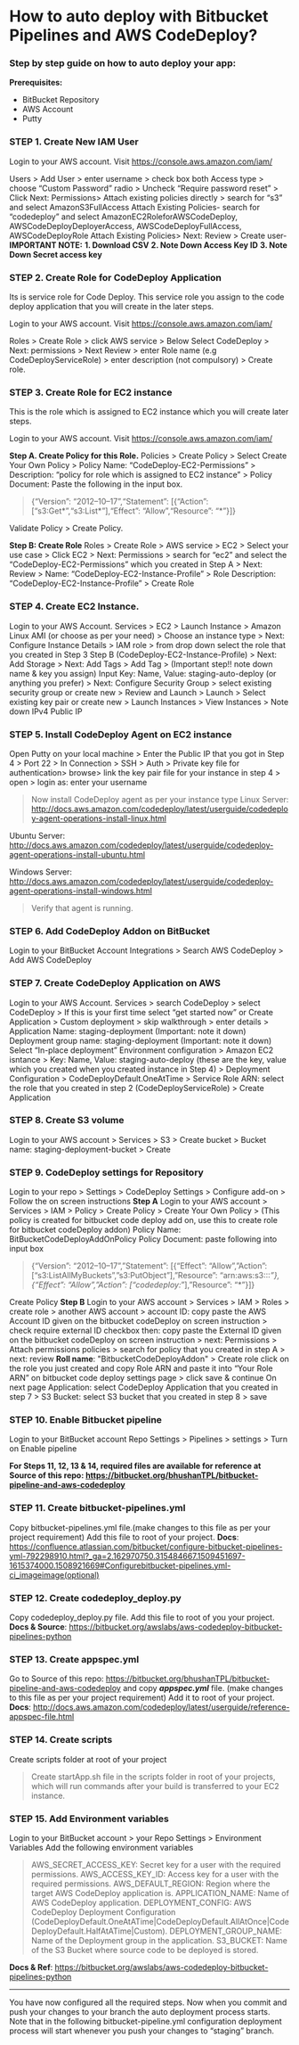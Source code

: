 # How to auto deploy with Bitbucket Pipelines and AWS CodeDeploy?

### Step by step guide on how to auto deploy your app: 
**Prerequisites:** 
- BitBucket Repository
- AWS Account
- Putty

### STEP 1. Create New IAM User
Login to your AWS account. Visit https://console.aws.amazon.com/iam/

Users > Add User > enter username > check box both Access type > choose “Custom Password” radio > Uncheck “Require password reset” > Click Next: Permissions> Attach existing policies directly >
search for “s3” and select AmazonS3FullAccess
Attach Existing Policies- search for “codedeploy” and select AmazonEC2RoleforAWSCodeDeploy, AWSCodeDeployDeployerAccess, AWSCodeDeployFullAccess, AWSCodeDeployRole
Attach Existing Policies> Next: Review > Create user-**IMPORTANT NOTE:** 
**1. Download CSV**
**2. Note Down Access Key ID**
**3. Note Down Secret access key**


### STEP 2. Create Role for CodeDeploy Application
Its is service role for Code Deploy. This service role you assign to the code deploy application that you will create in the later steps.

Login to your AWS account. Visit https://console.aws.amazon.com/iam/

Roles > Create Role > click AWS service > Below Select CodeDeploy > Next: permissions > Next Review > enter Role name (e.g CodeDeployServiceRole) > enter description (not compulsory) > Create role.


### STEP 3. Create Role for EC2 instance
This is the role which is assigned to EC2 instance which you will create later steps.

Login to your AWS account. Visit https://console.aws.amazon.com/iam/

**Step A. Create Policy for this Role.**
Policies > Create Policy > Select Create Your Own Policy > Policy Name: “CodeDeploy-EC2-Permissions” > Description: “policy for role which is assigned to EC2 instance” > Policy Document: Paste the following in the input box.
> {“Version”: “2012–10–17”,“Statement”: [{“Action”: [“s3:Get*”,“s3:List*”],“Effect”: “Allow”,“Resource”: “*”}]}

Validate Policy > Create Policy.

**Step B: Create Role**
Roles > Create Role > AWS service > EC2 > Select your use case > Click EC2 > Next: Permissions > search for “ec2” and select the “CodeDeploy-EC2-Permissions” which you created in Step A > Next: Review > Name: “CodeDeploy-EC2-Instance-Profile” > Role Description: “CodeDeploy-EC2-Instance-Profile” > Create Role


### STEP 4. Create EC2 Instance.
Login to your AWS Account.
Services > EC2 > Launch Instance > Amazon Linux AMI (or choose as per your need) > Choose an instance type > Next: Configure Instance Details > IAM role > from drop down select the role that you created in Step 3 Step B (CodeDeploy-EC2-Instance-Profile) > Next: Add Storage > Next: Add Tags > Add Tag > (Important step!! note down name & key you assign) Input Key: Name, Value: staging-auto-deploy (or anything you prefer) > Next: Configure Security Group > select existing security group or create new > Review and Launch > Launch > Select existing key pair or create new > Launch Instances > View Instances > Note down IPv4 Public IP


### STEP 5. Install CodeDeploy Agent on EC2 instance
Open Putty on your local machine > Enter the Public IP that you got in Step 4 > Port 22 > In Connection > SSH > Auth > Private key file for authentication> browse> link the key pair file for your instance in step 4 > open > login as: enter your username
> Now install CodeDeploy agent as per your instance type
Linux Server: http://docs.aws.amazon.com/codedeploy/latest/userguide/codedeploy-agent-operations-install-linux.html

Ubuntu Server: http://docs.aws.amazon.com/codedeploy/latest/userguide/codedeploy-agent-operations-install-ubuntu.html

Windows Server: http://docs.aws.amazon.com/codedeploy/latest/userguide/codedeploy-agent-operations-install-windows.html
> Verify that agent is running.


### STEP 6. Add CodeDeploy Addon on BitBucket
Login to your BitBucket Account
Integrations > Search AWS CodeDeploy > Add AWS CodeDeploy


### STEP 7. Create CodeDeploy Application on AWS
Login to your AWS Account.
Services > search CodeDeploy > select CodeDeploy > If this is your first time select “get started now” or Create Application > Custom deployment > skip walkthrough > enter details >
Application Name: staging-deployment (Important: note it down)
Deployment group name: staging-deployment (Important: note it down)
Select “In-place deployment”
Environment configuration > Amazon EC2 isntance > Key: Name, Value: staging-auto-deploy (these are the key, value which you created when you created instance in Step 4) > Deployment Configuration > CodeDeployDefault.OneAtTime > Service Role ARN: select the role that you created in step 2 (CodeDeployServiceRole) > Create Application


### STEP 8. Create S3 volume
Login to your AWS account > Services > S3 > Create bucket > Bucket name: staging-deployment-bucket > Create


### STEP 9. CodeDeploy settings for Repository
Login to your repo > Settings > CodeDeploy Settings > Configure add-on > Follow the on screen instructions
**Step A**
Login to your AWS account > Services > IAM > Policy > Create Policy > Create Your Own Policy > (This policy is created for bitbucket code deploy add on, use this to create role for bitbucket codeDeploy addon)
Policy Name: BitBucketCodeDeployAddOnPolicy
Policy Document: paste following into input box
>{“Version”: “2012–10–17”,”Statement”: [{“Effect”: “Allow”,”Action”: [“s3:ListAllMyBuckets”,”s3:PutObject”],”Resource”: “arn:aws:s3:::*”},{“Effect”: “Allow”,”Action”: [“codedeploy:*”],”Resource”: “*”}]}

Create Policy
**Step B**
Login to your AWS account > Services > IAM > Roles > create role > another AWS account > account ID: copy paste the AWS Account ID given on the bitbucket codeDeploy on screen instruction > check require external ID checkbox then: copy paste the External ID given on the bitbucket codeDeploy on screen instruction > next: Permissions > Attach permissions policies > search for policy that you created in step A > next: review
**Roll name**: "BitbucketCodeDeployAddon" > Create role
click on the role you just created and copy Role ARN and paste it into “Your Role ARN” on bitbucket code deploy settings page > click save & continue
On next page Application: select CodeDeploy Application that you created in step 7 > S3 Bucket: select S3 bucket that you created in step 8 > save


### STEP 10. Enable Bitbucket pipeline
Login to your BitBucket account Repo Settings > Pipelines > settings > Turn on Enable pipeline


**For Steps 11, 12, 13 & 14, required files are available for reference at Source of this repo: https://bitbucket.org/bhushanTPL/bitbucket-pipeline-and-aws-codedeploy**

### STEP 11. Create bitbucket-pipelines.yml
Copy bitbucket-pipelines.yml file.(make changes to this file as per your project requirement)
Add this file to root of your project.
**Docs**: https://confluence.atlassian.com/bitbucket/configure-bitbucket-pipelines-yml-792298910.html?_ga=2.162970750.315484667.1509451697-1615374000.1508921669#Configurebitbucket-pipelines.yml-ci_imageimage(optional)


### STEP 12. Create codedeploy_deploy.py
Copy codedeploy_deploy.py file.
Add this file to root of you your project.
**Docs & Source**: https://bitbucket.org/awslabs/aws-codedeploy-bitbucket-pipelines-python


### STEP 13. Create appspec.yml 
Go to Source of this repo: https://bitbucket.org/bhushanTPL/bitbucket-pipeline-and-aws-codedeploy
and copy ***appspec.yml*** file. (make changes to this file as per your project requirement)
Add it to root of your project.
**Docs**: http://docs.aws.amazon.com/codedeploy/latest/userguide/reference-appspec-file.html


### STEP 14. Create scripts
Create scripts folder at root of your project 
> Create startApp.sh file in the scripts folder in root of your projects, which will run commands after your build is transferred to your EC2 instance.


### STEP 15. Add Environment variables
Login to your BitBucket account > your Repo Settings > Environment Variables
Add the following environment variables
>AWS_SECRET_ACCESS_KEY: Secret key for a user with the required permissions.
AWS_ACCESS_KEY_ID: Access key for a user with the required permissions.
AWS_DEFAULT_REGION: Region where the target AWS CodeDeploy application is.
APPLICATION_NAME: Name of AWS CodeDeploy application.
DEPLOYMENT_CONFIG: AWS CodeDeploy Deployment Configuration (CodeDeployDefault.OneAtATime|CodeDeployDefault.AllAtOnce|CodeDeployDefault.HalfAtATime|Custom).
DEPLOYMENT_GROUP_NAME: Name of the Deployment group in the application.
S3_BUCKET: Name of the S3 Bucket where source code to be deployed is stored.

**Docs & Ref**: https://bitbucket.org/awslabs/aws-codedeploy-bitbucket-pipelines-python

---
You have now configured all the required steps. Now when you commit and push your changes to your branch the auto deployment process starts. Note that in the following bitbucket-pipeline.yml configuration deployment process will start whenever you push your changes to “staging” branch.


